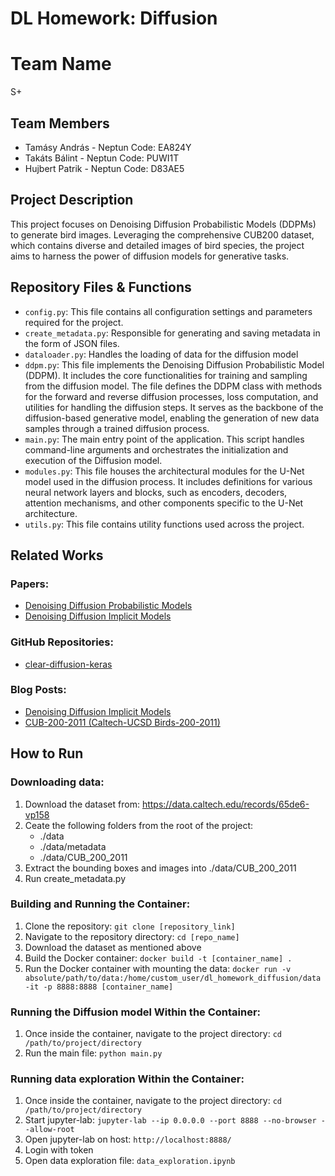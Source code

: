 # DL Homework: Diffusion

# Team Name
S+

## Team Members
- Tamásy András - Neptun Code: EA824Y
- Takáts Bálint - Neptun Code: PUWI1T
- Hujbert Patrik - Neptun Code: D83AE5

## Project Description
This project focuses on Denoising Diffusion Probabilistic Models (DDPMs) to generate bird images. Leveraging the comprehensive CUB200 dataset, which contains diverse and detailed images of bird species, the project aims to harness the power of diffusion models for generative tasks.

## Repository Files & Functions
- `config.py`: This file contains all configuration settings and parameters required for the project.
- `create_metadata.py`:  Responsible for generating and saving metadata in the form of JSON files. 
- `dataloader.py`: Handles the loading of data for the diffusion model
- `ddpm.py`: This file implements the Denoising Diffusion Probabilistic Model (DDPM). It includes the core functionalities for training and sampling from the diffusion model. The file defines the DDPM class with methods for the forward and reverse diffusion processes, loss computation, and utilities for handling the diffusion steps. It serves as the backbone of the diffusion-based generative model, enabling the generation of new data samples through a trained diffusion process.
- `main.py`: The main entry point of the application. This script handles command-line arguments and orchestrates the initialization and execution of the Diffusion model.
- `modules.py`: This file houses the architectural modules for the U-Net model used in the diffusion process. It includes definitions for various neural network layers and blocks, such as encoders, decoders, attention mechanisms, and other components specific to the U-Net architecture.
- `utils.py`: This file contains utility functions used across the project.

## Related Works
### Papers:
- [Denoising Diffusion Probabilistic Models](https://arxiv.org/abs/2006.11239)
- [Denoising Diffusion Implicit Models](https://arxiv.org/abs/2010.02502)

### GitHub Repositories:
- [clear-diffusion-keras](https://github.com/beresandras/clear-diffusion-keras)


### Blog Posts:
- [Denoising Diffusion Implicit Models](https://keras.io/examples/generative/ddim/)
- [CUB-200-2011 (Caltech-UCSD Birds-200-2011)](https://paperswithcode.com/dataset/cub-200-2011)

## How to Run

### Downloading data:
1. Download the dataset from: https://data.caltech.edu/records/65de6-vp158
2. Ceate the following folders from the root of the project:
    - ./data
    - ./data/metadata
    - ./data/CUB_200_2011
3. Extract the bounding boxes and images into ./data/CUB_200_2011
4. Run create_metadata.py

### Building and Running the Container:
1. Clone the repository: `git clone [repository_link]`
2. Navigate to the repository directory: `cd [repo_name]`
3. Download the dataset as mentioned above
4. Build the Docker container: `docker build -t [container_name] .`
5. Run the Docker container with mounting the data: `docker run -v absolute/path/to/data:/home/custom_user/dl_homework_diffusion/data -it -p 8888:8888 [container_name]`

### Running the Diffusion model Within the Container:
1. Once inside the container, navigate to the project directory: `cd /path/to/project/directory`
2. Run the main file: `python main.py`

### Running data exploration Within the Container:
1. Once inside the container, navigate to the project directory: `cd /path/to/project/directory`
2. Start jupyter-lab: `jupyter-lab --ip 0.0.0.0 --port 8888 --no-browser --allow-root`
3. Open jupyter-lab on host: `http://localhost:8888/`
4. Login with token
5. Open data exploration file: `data_exploration.ipynb`


